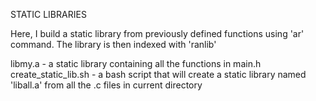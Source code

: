 STATIC LIBRARIES

Here, I build a static library from previously defined functions using 'ar' command.
The library is then indexed with 'ranlib'

libmy.a - a static library containing all the functions in main.h
create_static_lib.sh - a bash script that will create a static library named 'liball.a' from all the .c files in current directory
